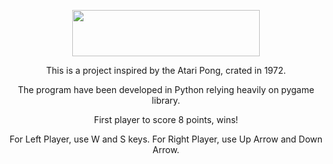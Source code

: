 <p align="center">
<img src="https://github.com/sena-00/game-of-pong/assets/156020094/c9f36aa0-ceb4-4a67-9a32-bb650ce1df80" width="300" height="74">
</p>

<p align="center">
This is a project inspired by the Atari Pong, crated in 1972.  
<p align="center">
The program have been developed in Python relying heavily on pygame library. 
<p align="center">
First player to score 8 points, wins!
<p align="center">
For Left Player, use W and S keys. For Right Player, use Up Arrow and Down Arrow.
    
</p>


